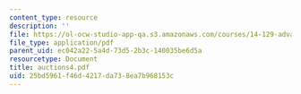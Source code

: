 ```yaml
---
content_type: resource
description: ''
file: https://ol-ocw-studio-app-qa.s3.amazonaws.com/courses/14-129-advanced-contract-theory-spring-2005/25bd5961f46d4217da738ea7b968153c_auctions4.pdf
file_type: application/pdf
parent_uid: ec042a22-5a4d-73d5-2b3c-140035be6d5a
resourcetype: Document
title: auctions4.pdf
uid: 25bd5961-f46d-4217-da73-8ea7b968153c
---
```

